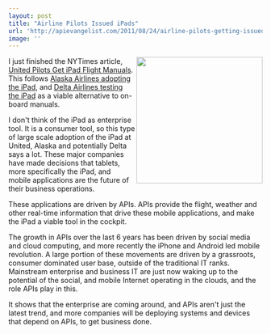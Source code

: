 ```yaml
---
layout: post
title: "Airline Pilots Issued iPads"
url: 'http://apievangelist.com/2011/08/24/airline-pilots-getting-issued-ipads/'
image: ''
---
```


<img class="c1" src="http://kinlane-productions.s3.amazonaws.com/api-evangelist/ipad-in-the-cockpit.jpg" alt="" width="250" align="right" />I just finished the NYTimes article, [United Pilots Get iPad Flight Manuals][1]. This follows [Alaska Airlines adopting the iPad][2], and [Delta Airlines testing the iPad][3] as a viable alternative to on-board manuals.

I don't think of the iPad as enterprise tool. It is a consumer tool, so this type of large scale adoption of the iPad at United, Alaska and potentially Delta says a lot. These major companies have made decisions that tablets, more specifically the iPad, and mobile applications are the future of their business operations.

These applications are driven by APIs. APIs provide the flight, weather and other real-time information that drive these mobile applications, and make the iPad a viable tool in the cockpit.

The growth in APIs over the last 6 years has been driven by social media and cloud computing, and more recently the iPhone and Android led mobile revolution. A large portion of these movements are driven by a grassroots, consumer dominated user base, outside of the traditional IT ranks. Mainstream enterprise and business IT are just now waking up to the potential of the social, and mobile Internet operating in the clouds, and the role APIs play in this.

It shows that the enterprise are coming around, and APIs aren't just the latest trend, and more companies will be deploying systems and devices that depend on APIs, to get business done.

   [1]: http://bits.blogs.nytimes.com/2011/08/23/united-airlines-to-give-all-pilots-ipad-flight-manuals/ (United Pilots Get iPad Flight Manuals)
   [2]: http://www.pcworld.com/article/228924/ipad_enters_the_cockpit_on_alaska_air.html (Alaska Airlines adopting the iPad)
   [3]: http://www.appleinsider.com/articles/11/08/17/delta_airlines_now_testing_apple_ipad_as_electronic_flight_bag.html (Delta Airlines testing the iPad)
